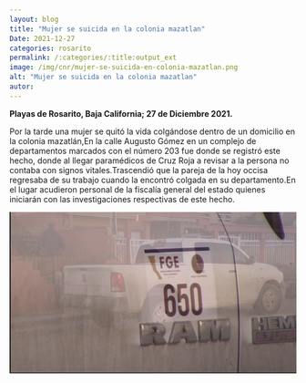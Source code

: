 ```yaml
---
layout: blog
title: "Mujer se suicida en la colonia mazatlan"
Date: 2021-12-27
categories: rosarito
permalink: /:categories/:title:output_ext
image: /img/cnr/mujer-se-suicida-en-colonia-mazatlan.png
alt: "Mujer se suicida en la colonia mazatlan"
autor:
---
```


**Playas de Rosarito, Baja California; 27 de Diciembre 2021.** 

Por la tarde una mujer se quitó la vida colgándose dentro de un domicilio en la colonia mazatlán,En la calle Augusto Gómez en un complejo de departamentos marcados con el número 203 fue donde se registró este hecho, donde al llegar paramédicos de Cruz Roja a revisar a la persona no contaba con signos vitales.Trascendió que la pareja de la hoy occisa regresaba de su trabajo cuando la encontró colgada en su departamento.En el lugar acudieron personal de la fiscalía general del estado quienes iniciarán con las investigaciones respectivas de este hecho.


<div id="carouselExampleSlidesOnly" class="carousel slide" data-ride="carousel">
  <div class="carousel-inner">
    <div class="carousel-item active">
       <img class="d-block w-100" src="/img/cnr/mujer-se-suicida-en-colonia-mazatlan.png" loading="lazy"  alt="Mujer se suicida en la colonia mazatlan">
    </div>
  </div>
</div>